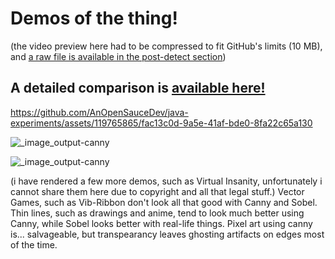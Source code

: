 # Demos of the thing!

(the video preview here had to be compressed to fit GitHub's limits (10 MB), and [a raw file is available in the post-detect section](https://github.com/AnOpenSauceDev/java-experiments/blob/master/src/main/resources/demos/touhou/post-detect/bad-apple.mp4))

## A detailed comparison is [available here!](https://github.com/AnOpenSauceDev/java-experiments/blob/master/src/main/resources/demos/comparison.md)


https://github.com/AnOpenSauceDev/java-experiments/assets/119765865/fac13c0d-9a5e-41af-bde0-8fa22c65a130




![_image_output-canny](https://github.com/AnOpenSauceDev/java-experiments/assets/119765865/91836b7c-bf0e-4c87-b7ff-edc99a8d14e7) 

![_image_output-canny](https://github.com/AnOpenSauceDev/java-experiments/assets/119765865/3a653fe0-be71-405a-902a-af2b6bf87801)


(i have rendered a few more demos, such as Virtual Insanity, unfortunately i cannot share them here due to copyright and all that legal stuff.)
Vector Games, such as Vib-Ribbon don't look all that good with Canny and Sobel.
Thin lines, such as drawings and anime, tend to look much better using Canny, while Sobel looks better with real-life things.
Pixel art using canny is... salvageable, but transpearancy leaves ghosting artifacts on edges most of the time.
